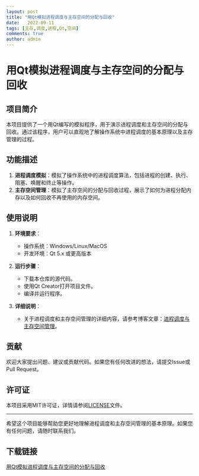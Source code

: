```yaml
---
layout: post
title: "用Qt模拟进程调度与主存空间的分配与回收"
date:   2022-09-11
tags: [主存,调度,进程,Qt,空间]
comments: true
author: admin
---
```

# 用Qt模拟进程调度与主存空间的分配与回收

## 项目简介

本项目提供了一个用Qt编写的模拟程序，用于演示进程调度和主存空间的分配与回收。通过该程序，用户可以直观地了解操作系统中进程调度的基本原理以及主存管理的过程。

## 功能描述

1. **进程调度模拟**：模拟了操作系统中的进程调度算法，包括进程的创建、执行、阻塞、唤醒和终止等操作。
2. **主存空间管理**：模拟了主存空间的分配与回收过程，展示了如何为进程分配内存以及如何回收不再使用的内存空间。

## 使用说明

1. **环境要求**：
   - 操作系统：Windows/Linux/MacOS
   - 开发环境：Qt 5.x 或更高版本

2. **运行步骤**：
   - 下载本仓库的源代码。
   - 使用Qt Creator打开项目文件。
   - 编译并运行程序。

3. **详细说明**：
   - 关于进程调度和主存空间管理的详细内容，请参考博客文章：[进程调度与主存空间管理](https://blog.csdn.net/qq_46354688?spm=1000.2115.3001.51132)。

## 贡献

欢迎大家提出问题、建议或贡献代码。如果您有任何改进的想法，请提交Issue或Pull Request。

## 许可证

本项目采用MIT许可证，详情请参阅[LICENSE](LICENSE)文件。

---

希望这个项目能够帮助您更好地理解进程调度和主存空间管理的基本原理。如果您有任何问题，请随时联系我们。

## 下载链接

[用Qt模拟进程调度与主存空间的分配与回收](https://pan.quark.cn/s/80529e9936ea)